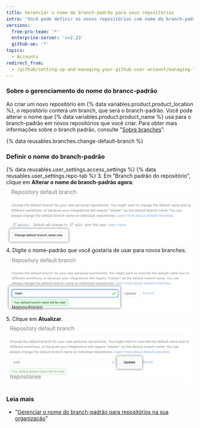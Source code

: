 ```yaml
---
title: Gerenciar o nome do branch-padrão para seus repositórios
intro: 'Você pode definir os novos repositórios com nome do branch-padrão que você cria em {% data variables.product.product_location %}.'
versions:
  free-pro-team: '*'
  enterprise-server: '>=2.23'
  github-ae: '*'
topics:
  - Accounts
redirect_from:
  - /github/setting-up-and-managing-your-github-user-account/managing-the-default-branch-name-for-your-repositories
---
```


### Sobre o gerenciamento do nome do brancc-padrão

Ao criar um novo repositório em {% data variables.product.product_location %}, o repositório conterá um branch, que será o branch-padrão. Você pode alterar o nome que {% data variables.product.product_name %} usa para o branch-padrão em novos repositórios que você criar. Para obter mais informações sobre o branch padrão, consulte "[Sobre branches](/github/collaborating-with-issues-and-pull-requests/about-branches#about-the-default-branch)".

{% data reusables.branches.change-default-branch %}

### Definir o nome do branch-padrão

{% data reusables.user_settings.access_settings %}
{% data reusables.user_settings.repo-tab %}
3. Em "Branch padrão do repositório", clique em **Alterar o nome do branch-padrão agora**. ![Botão de sobrescrever](/assets/images/help/settings/repo-default-name-button.png)
4. Digite o nome-padrão que você gostaria de usar para novos branches. ![Caixa de texto para digitar o nome-padrão](/assets/images/help/settings/repo-default-name-text.png)
5. Clique em **Atualizar**. ![Botão de atualizar](/assets/images/help/settings/repo-default-name-update.png)

### Leia mais

- "[Gerenciar o nome do branch-padrão para repositórios na sua organização](/organizations/managing-organization-settings/managing-the-default-branch-name-for-repositories-in-your-organization)"
